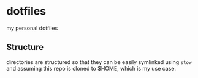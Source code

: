 # dotfiles
my personal dotfiles

## Structure
directories are structured so that they can be easily symlinked using `stow` and assuming this repo is cloned to $HOME, which is my use case.

